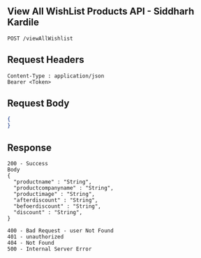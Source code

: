 ## View All WishList Products API - Siddharh Kardile
```
POST /viewAllWishlist
```

## Request Headers
```
Content-Type : application/json
Bearer <Token>

```
 
## Request Body
``` json 
{
}
```
## Response
```
200 - Success
Body
{
  "productname" : "String",
  "productcompanyname" : "String",
  "productimage" : "String",
  "afterdiscount" : "String",
  "befoerdiscount" : "String",
  "discount" : "String",
}

400 - Bad Request - user Not Found
401 - unauthorized
404 - Not Found
500 - Internal Server Error
